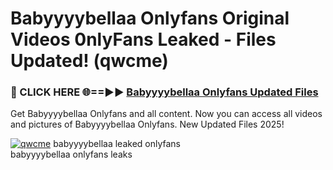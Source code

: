 # Babyyyybellaa Onlyfans Original Videos 0nlyFans Leaked - Files Updated! (qwcme)

<h3>🔴 CLICK HERE 🌐==►► <a href="https://tinyurl.com/x26r9saj" rel="nofollow">Babyyyybellaa Onlyfans Updated Files</a></h3>

Get Babyyyybellaa Onlyfans and all content. Now you can access all videos and pictures of Babyyyybellaa Onlyfans. New Updated Files 2025!

[![qwcme](https://i.imgur.com/LkgZPqh.gif)](https://tinyurl.com/x26r9saj)
babyyyybellaa leaked onlyfans<br>
babyyyybellaa onlyfans leaks